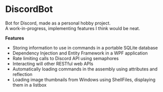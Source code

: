 # DiscordBot
Bot for Discord, made as a personal hobby project.<br>
A work-in-progress, implementing features I think would be neat.

<b>Features</b>

- Storing information to use in commands in a portable SQLite database
- Dependency Injection and Entity Framework in a WPF application
- Rate limiting calls to Discord API using semaphores
- Interacting will other RESTful web APIs
- Automatically loading commands in the assembly using attributes and reflection
- Loading image thumbnails from Windows using ShellFiles, displaying them in a listbox
